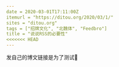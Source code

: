 ```yaml
---
date = 2020-03-01T17:11:00Z
itemurl = "https://ditou.org/2020/03/1/"
sites = "ditou.org"
tags = ["招牌文化", "北魏体", "Feedbro"]
title = "说说RSS的必要性"
<<<<<<< HEAD
---
```


发自己的博文链接是为了测试🙂


